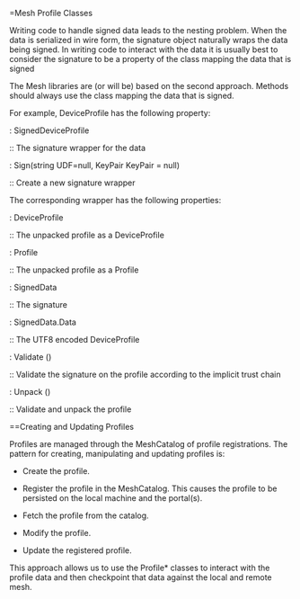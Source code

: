 ﻿=Mesh Profile Classes

Writing code to handle signed data leads to the nesting problem. When the data is serialized 
in wire form, the signature object naturally wraps the data being signed. In writing code
to interact with the data it is usually best to consider the signature to be a property of
the class mapping the data that is signed

The Mesh libraries are (or will be) based on the second approach. Methods should always use
the class mapping the data that is signed.

For example, DeviceProfile has the following property:

: SignedDeviceProfile

:: The signature wrapper for the data

: Sign(string UDF=null,  KeyPair KeyPair = null)

:: Create a new signature wrapper

The corresponding wrapper has the following properties:

: DeviceProfile

:: The unpacked profile as a DeviceProfile

: Profile

:: The unpacked profile as a Profile

: SignedData

:: The signature

: SignedData.Data

:: The UTF8 encoded DeviceProfile

: Validate ()

:: Validate the signature on the profile according to the implicit trust chain

: Unpack ()

:: Validate and unpack the profile


==Creating and Updating Profiles

Profiles are managed through the MeshCatalog of profile registrations. The pattern for 
creating, manipulating and updating profiles is:

* Create the profile.

* Register the profile in the MeshCatalog. This causes the profile to be persisted
on the local machine and the portal(s).

* Fetch the profile from the catalog.

* Modify the profile.

* Update the registered profile.

This approach allows us to use the Profile* classes to interact with the profile data
and then checkpoint that data against the local and remote mesh.

~~~~
~~~~
